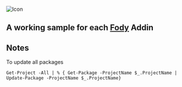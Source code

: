 ![Icon](https://raw.github.com/Fody/Fody/master/Icons/package_icon.png)

## A working sample for each  [Fody](https://github.com/Fody/Fody/) Addin


## Notes

To update all packages

```
Get-Project -All | % { Get-Package -ProjectName $_.ProjectName | Update-Package -ProjectName $_.ProjectName}
```